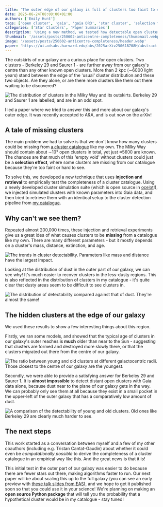 ```yaml
---
title: 'The outer edge of our galaxy is full of clusters too faint to see'
date: 2025-06-24T00:00:00+01:00
authors: ['Emily Hunt']
tags: ['open cluster', 'gaia', 'gaia DR3', 'star cluster', 'selection function', 'completeness']
categories: ['Star Clusters', 'Paper Summaries']
description: 'Using a new method, we tested how detectable open clusters are in the outer edges of our galaxy - finding that there are probably far more clusters out there than we currently think.'
thumbnail: '/assets/posts/250602-anticentre-completeness/thumbnail.webp'
image: '/assets/posts/250602-anticentre-completeness/header.webp'
paper: 'https://ui.adsabs.harvard.edu/abs/2025arXiv250618708H/abstract'
---
```


The outskirts of our galaxy are a curious place for open clusters. Two clusters - Berkeley 29 and Saurer 1 - are further away from our galaxy's centre than any other known open clusters. More than 2 kpc (∼6000 light years) stand between the edge of the 'usual' cluster distribution and these two objects. Are they alone, or are there more clusters like them out there waiting to be discovered?

![The distribution of clusters in the Milky Way and its outskirts. Berkeley 29 and Saurer 1 are labelled, and are in an odd spot.](/assets/posts/250602-anticentre-completeness/distribution.png)

I led a paper where we tried to answer this and more about our galaxy's outer edge. It was recently accepted to A&A, and is out now on the arXiv!


## A tale of missing clusters

The main problem we had to solve is that we don't know how many clusters could be missing from [a cluster catalogue](https://ui.adsabs.harvard.edu/abs/2024A%26A...686A..42H/abstract) like my own. The Milky Way should contain about ∼10⁵ open clusters in total, yet just ≈5600 are known. The chances are that much of this 'empty void' without clusters could just be a **selection effect**, where some clusters are missing from our catalogue because they're too faint or hard to see.

To solve this, we developed a new technique that uses **injection and retrieval** to empirically test the completeness of a cluster catalogue. Using a newly developed cluster simulation suite (which is open source in [ocelot](https://ocelot-docs.org/)!), we injected simulated clusters with known parameters into Gaia data, and then tried to retrieve them with an identical setup to the cluster detection pipeline from [my catalogue](https://ui.adsabs.harvard.edu/abs/2024A%26A...686A..42H/abstract).


## Why can't we see them?

Repeated almost 200,000 times, these injection and retrieval experiments give us a great idea of what causes clusters to be **missing** from a catalogue like my own. There are many different parameters - but it mostly depends on a cluster's mass, distance, extinction, and age.

![The trends in cluster detectability. Parameters like mass and distance have the largest impact.](/assets/posts/250602-anticentre-completeness/detection_trends.png)

Looking at the distribution of dust in the outer part of our galaxy, we can see why! It's much easier to recover clusters in the less-dusty regions. This is also reflected in the distribution of clusters in my catalogue - it's quite clear that dusty areas seem to be difficult to see clusters in.

![The distribution of detectability compared against that of dust. They're almost the same!](/assets/posts/250602-anticentre-completeness/sky_dust.png)


## The hidden clusters at the edge of our galaxy

We used these results to show a few interesting things about this region.

Firstly, we ran some models, and showed that the typical age of clusters in our galaxy's outer reaches is **much** older than near to the Sun - suggesting that clusters are formed and destroyed more slowly there, or that the clusters migrated out there from the centre of our galaxy.

![The ratio between young and old clusters at different galactocentric radii. Those closest to the centre of our galaxy are the youngest.](/assets/posts/250602-anticentre-completeness/age_ratio.png)

Secondly, we were able to provide a satisfying answer for Berkeley 29 and Saurer 1. It is **almost impossible** to detect distant open clusters with Gaia data alone, because dust near to the plane of our galaxy gets in the way. We can probably only see them at all because they exist in a small pocket in the upper-left of the outer galaxy that has a comparatively low amount of dust.

![A comparison of the detectability of young and old clusters. Old ones like Berkeley 29 are clearly much harder to see.](/assets/posts/250602-anticentre-completeness/sky_age_comparison.png)


## The next steps

This work started as a conversation between myself and a few of my other coauthors (including e.g. Tristan Cantat-Gaudin) about whether it could even be _computationally possible_ to derive the completeness of a cluster catalogue in an empirical way like this. And the great news is that it is!

This initial test in the outer part of our galaxy was easier to do because there are fewer stars out there, making algorithms faster to run. Our next paper will be about scaling this up to the full galaxy (you can see an early preview with [these talk slides from EAS](https://great.ast.cam.ac.uk/Greatwiki/GreatMeet-PM18?action=AttachFile&do=view&target=EAS2025-S1-Hunt.pdf)), and we hope to get it published soon so that you could use it in your science! We're planning on making an **open source Python package** that will tell you the probability that a hypothetical cluster would be in my catalogue - stay tuned!



